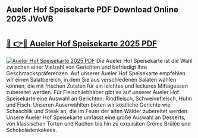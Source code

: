 ## Aueler Hof Speisekarte PDF Download Online 2025 JVoVB

# <h2><a href="http://gcb6he.nevu.top/?p=Aueler+Hof+Speisekarte">🔗 👉🔴 Aueler Hof Speisekarte 2025 PDF</a></h2>

[![Aueler Hof Speisekarte 2025 PDF](https://i.imgur.com/dBaPXMq.png)](http://gcb6he.nevu.top/?p=Aueler+Hof+Speisekarte)
Die Aueler Hof Speisekarte ist die Wahl zwischen einer Vielzahl von Gerichten und befriedigt Ihre Geschmackspräferenzen. Auf unserer Aueler Hof Speisekarte empfehlen wir einen Salatbereich, in dem Sie aus verschiedenen Salaten wählen können, die mit frischen Zutaten für ein leichtes und leckeres Mittagessen zubereitet werden. Für Fleischliebhaber gibt es auf unserer Aueler Hof Speisekarte eine Auswahl an Gerichten: Rindfleisch, Schweinefleisch, Huhn und Fisch. Unseren Auserwählten bieten wir köstliche Gerichte wie Schaschlik und Steak an, die im Feuer der alten Wälder zubereitet werden. Unsere Aueler Hof Speisekarte umfasst eine große Auswahl an Desserts, von klassischen Torten und Kuchen bis hin zu exquisiten Crème Brûlée und Schokoladenkakees.
